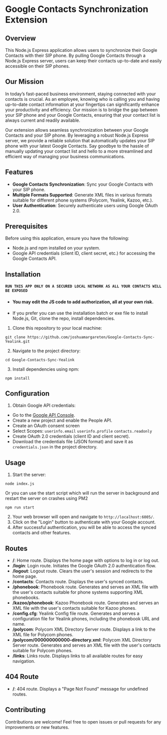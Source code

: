 # Google Contacts Synchronization Extension

## Overview
This Node.js Express application allows users to synchronize their Google Contacts with their SIP phone. By pulling Google Contacts through a Node.js Express server, users can keep their contacts up-to-date and easily accessible on their SIP phones.

## Our Mission
In today’s fast-paced business environment, staying connected with your contacts is crucial. As an employee, knowing who is calling you and having up-to-date contact information at your fingertips can significantly enhance your productivity and efficiency. Our mission is to bridge the gap between your SIP phone and your Google Contacts, ensuring that your contact list is always current and readily available.

Our extension allows seamless synchronization between your Google Contacts and your SIP phone. By leveraging a robust Node.js Express server, we provide a reliable solution that automatically updates your SIP phone with your latest Google Contacts. Say goodbye to the hassle of manually updating your contact list and hello to a more streamlined and efficient way of managing your business communications.

## Features
- **Google Contacts Synchronization**: Sync your Google Contacts with your SIP phone.
- **Multiple Formats Supported**: Generate XML files in various formats suitable for different phone systems (Polycom, Yealink, Kazoo, etc.).
- **User Authentication**: Securely authenticate users using Google OAuth 2.0.

## Prerequisites
Before using this application, ensure you have the following:
- Node.js and npm installed on your system.
- Google API credentials (client ID, client secret, etc.) for accessing the Google Contacts API.

## Installation
#### ```RUN THIS APP ONLY ON A SECURED LOCAL NETWORK AS ALL YOUR CONTACTS WILL BE EXPOSED```
- #### You may edit the JS code to add authorization, all at your own risk.
- If you prefer you can use the installation batch or exe file to install Node.js, Git, clone the repo, install dependencies.
1. Clone this repository to your local machine:
```
git clone https://github.com/joshuamargareten/Google-Contacts-Sync-Yealink.git
```
2. Navigate to the project directory:
```
cd Google-Contacts-Sync-Yealink
```
3. Install dependencies using npm:
```
npm install
```

## Configuration
1. Obtain Google API credentials:
- Go to the [Google API Console](https://console.developers.google.com/).
- Create a new project and enable the People API.
- Create an OAuth consent screen
- Select Scopes: ```userinfo.email``` ```userinfo.profile``` ```contacts.readonly```
- Create OAuth 2.0 credentials (client ID and client secret).
- Download the credentials file (JSON format) and save it as `credentials.json` in the project directory.

## Usage
1. Start the server:
```
node index.js
```
Or you can use the start script which will run the server in background and restart the server on crashes using PM2
```
npm run start
```
2. Your web browser will open and navigate to `http://localhost:6005/`.
3. Click on the "Login" button to authenticate with your Google account.
4. After successful authentication, you will be able to access the synced contacts and other features.

## Routes
- **/**: Home route. Displays the home page with options to log in or log out.
- **/login**: Login route. Initiates the Google OAuth 2.0 authentication flow.
- **/logout**: Logout route. Clears the user's session and redirects to the home page.
- **/contacts**: Contacts route. Displays the user's synced contacts.
- **/phonebook**: Phonebook route. Generates and serves an XML file with the user's contacts suitable for phone systems supporting XML phonebooks.
- **/kazoo/phonebook**: Kazoo Phonebook route. Generates and serves an XML file with the user's contacts suitable for Kazoo phones.
- **/config.cfg**: Yealink Config file route. Generates and serves a configuration file for Yealink phones, including the phonebook URL and name.
- **/polycom**: Polycom XML Directory Server route. Displays a link to the XML file for Polycom phones.
- **/polycom/000000000000-directory.xml**: Polycom XML Directory Server route. Generates and serves an XML file with the user's contacts suitable for Polycom phones.
- **/links**: Links route. Displays links to all available routes for easy navigation.

## 404 Route
- **/**: 404 route. Displays a "Page Not Found" message for undefined routes.

## Contributing
Contributions are welcome! Feel free to open issues or pull requests for any improvements or new features.
